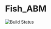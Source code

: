 # Fish_ABM

[![Build Status](https://travis-ci.org/jangevaa/Fish_ABM.jl.svg?branch=master)](https://travis-ci.org/jangevaa/Fish_ABM.jl)
